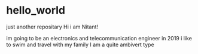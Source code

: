 # hello_world
just another repositary
Hi i am Nitant!

im going to be an electronics and telecommunication engineer in 2019
i like to swim
and travel with my family
I am a quite ambivert type
